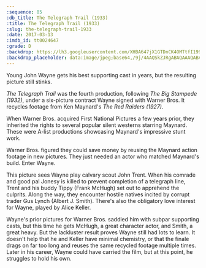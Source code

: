 ```yaml
---
:sequence: 85
:db_title: The Telegraph Trail (1933)
:title: The Telegraph Trail (1933)
:slug: the-telegraph-trail-1933
:date: 2017-03-13
:imdb_id: tt0024647
:grade: D
:backdrop: https://lh3.googleusercontent.com/XHBA647jX1GTDnCK4OMTtfI199xs8xFu-slUrz-8kzWpfIN-LE6PRSkQjRxGXkialj2T4XVGEB93cJhhHgZmE-CLuX7jLMOsrDDiBvj7VLzU6hjXqNxnzhSqfAiemLZU-OBekQ=w1000-l75-rj
:backdrop_placeholder: data:image/jpeg;base64,/9j/4AAQSkZJRgABAQAAAQABAAD/2wCEACgcHiMeDRwjJSMtKygwPGRBPDc3PHtYXUlkkYCZlo+AjIqgtObDoKrarYqMyP/L2u71////m8H////6/+b9//gBKy0tMCkwajU1auyZgJns7Ozs7Ozs7Ozs7Ozs7Ozs7Ozs7Ozs7Ozs7Ozs7Ozs7Ozs7Ozs7Ozs7Ozs7Ozs7Ozs7P/AABEIAAsAFAMBIgACEQEDEQH/xAAYAAACAwAAAAAAAAAAAAAAAAADBAACBf/EACEQAAIBAwQDAQAAAAAAAAAAAAECAwARIQQSMUEFJFEU/8QAFAEBAAAAAAAAAAAAAAAAAAAAAP/EABQRAQAAAAAAAAAAAAAAAAAAAAD/2gAMAwEAAhEDEQA/AD6jyXtpDGMta7Hq/FVl1CpBGTLazC+0dfKDqokaWQlcq9ge7Uv5KJIJUEa7Q/I+8UGsu4xgqNwOQTcVKYjUfnTAwLVKD//Z
---
```


Young John Wayne gets his best supporting cast in years, but the resulting picture still stinks.

_The Telegraph Trail_ was the fourth production, following _The Big Stampede (1932)_, under a six-picture contract Wayne signed with Warner Bros. It recycles footage from Ken Maynard's _The Red Raiders (1927)_.

When Warner Bros. acquired First National Pictures a few years prior, they inherited the rights to several popular silent westerns starring Maynard. These were A-list productions showcasing Maynard's impressive stunt work.

Warner Bros. figured they could save money by reusing the Maynard action footage in new pictures. They just needed an actor who matched Maynard's build. Enter Wayne.

This picture sees Wayne play calvary scout John Trent. When his comrade and good pal Jonesy is killed to prevent completion of a telegraph line, Trent and his buddy Tippy (Frank McHugh) set out to apprehend the culprits. Along the way, they encounter hostile natives incited by corrupt trader Gus Lynch (Albert J. Smith). There's also the obligatory love interest for Wayne, played by Alice Keller.

Wayne's prior pictures for Warner Bros. saddled him with subpar supporting casts, but this time he gets McHugh, a great character actor, and Smith, a great heavy. But the lackluster result proves Wayne still had lots to learn. It doesn't help that he and Keller have minimal chemistry, or that the finale drags on far too long and reuses the same recycled footage multiple times. Later in his career, Wayne could have carried the film, but at this point, he struggles to hold his own.